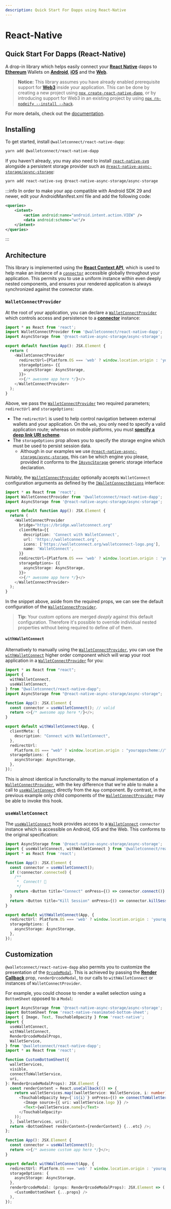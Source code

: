 ```yaml
---
description: Quick Start For Dapps using React-Native
---
```


# React-Native

## Quick Start For Dapps \(React-Native\)

A drop-in library which helps easily connect your [**React Native**](https://reactnative.dev) dapps to [**Ethereum**](https://ethereum.org) Wallets on [**Android**](https://reactnative.dev), [**iOS**](https://reactnative.dev) and the [**Web**](https://github.com/necolas/react-native-web).

> **Notice:** This library assumes you have already enabled prerequisite support for [**Web3**](https://github.com/ChainSafe/web3.js) inside your application. This can be done by creating a new project using [`npx create-react-native-dapp`](https://github.com/cawfree/create-react-native-dapp), or by introducing support for Web3 in an existing project by using [`npx rn-nodeify --install --hack`](https://github.com/tradle/rn-nodeify).

For more details, check out the [documentation](https://docs.walletconnect.org).

## Installing

To get started, install `@walletconnect/react-native-dapp`:

```bash
yarn add @walletconnect/react-native-dapp
```

If you haven't already, you may also need to install [`react-native-svg`](https://github.com/react-native-svg/react-native-svg) alongside a persistent storage provider such as [`@react-native-async-storage/async-storage`](https://github.com/react-native-async-storage/async-storage):

```bash
yarn add react-native-svg @react-native-async-storage/async-storage
```
:::info
In order to make your app compatible with Android SDK 29 and newer, edit your AndroidManifest.xml file and add the following code:
```xml
<queries>
    <intent>
        <action android:name="android.intent.action.VIEW" />
        <data android:scheme="wc"/>
    </intent>
</queries>
```
:::
## Architecture

This library is implemented using the [**React Context API**](https://reactjs.org/docs/context.html), which is used to help make an instance of a [`connector`](https://docs.walletconnect.org/client-api) accessible globally throughout your application. This permits you to use a uniform instance within even deeply nested components, and ensures your rendered application is always synchronized against the connector state.

### `WalletConnectProvider`

At the root of your application, you can declare a [`WalletConnectProvider`](https://github.com/WalletConnect/walletconnect-docs/tree/074ef6d866a4790726bc2159d80cdc4f35a969ea/quick-start/dapps/src/providers/WalletConnectProvider.tsx) which controls access and persistence to a [**connector**](https://docs.walletconnect.org/client-api) instance:

```typescript
import * as React from 'react';
import WalletConnectProvider from '@walletconnect/react-native-dapp';
import AsyncStorage from '@react-native-async-storage/async-storage';

export default function App(): JSX.Element {
  return (
    <WalletConnectProvider
      redirectUrl={Platform.OS === 'web' ? window.location.origin : 'yourappscheme://'}
      storageOptions= {{
        asyncStorage: AsyncStorage,
      }}>
      <>{/* awesome app here */}</>
    </WalletConnectProvider>
  );
}
```

Above, we pass the [`WalletConnectProvider`](https://github.com/WalletConnect/walletconnect-docs/tree/074ef6d866a4790726bc2159d80cdc4f35a969ea/quick-start/dapps/src/providers/WalletConnectProvider.tsx) two required parameters; `redirectUrl` and `storageOptions`:

* The `redirectUrl` is used to help control navigation between external wallets and your application. On the `web`, you only need to specify a valid application route; whereas on mobile platforms, you must [**specify a deep link URI scheme**](https://docs.expo.io/workflow/linking/#universaldeep-links-without-a-custom-scheme).
* The `storageOptions` prop allows you to specify the storage engine which must be used to persist session data.
  * Although in our examples we use [`@react-native-async-storage/async-storage`](https://github.com/react-native-async-storage/async-storage), this can be which engine you please, provided it conforms to the [`IAsyncStorage`](https://github.com/pedrouid/keyvaluestorage) generic storage interface declaration.

Notably, the [`WalletConnectProvider`](https://github.com/WalletConnect/walletconnect-docs/tree/074ef6d866a4790726bc2159d80cdc4f35a969ea/quick-start/dapps/src/providers/WalletConnectProvider.tsx) optionally accepts `WalletConnect` configuration arguments as defined by the [`IWalletConnectOptions`](https://github.com/WalletConnect/walletconnect-monorepo/tree/next/packages/helpers/utils) interface:

```typescript
import * as React from 'react';
import WalletConnectProvider from '@walletconnect/react-native-dapp';
import AsyncStorage from '@react-native-async-storage/async-storage';

export default function App(): JSX.Element {
  return (
    <WalletConnectProvider
      bridge="https://bridge.walletconnect.org"
      clientMeta={{
        description: 'Connect with WalletConnect',
        url: 'https://walletconnect.org',
        icons: ['https://walletconnect.org/walletconnect-logo.png'],
        name: 'WalletConnect',
      }}
      redirectUrl={Platform.OS === 'web' ? window.location.origin : 'yourappscheme://'}
      storageOptions= {{
        asyncStorage: AsyncStorage,
      }}>
      <>{/* awesome app here */}</>
    </WalletConnectProvider>
  );
}
```

In the snippet above, aside from the required props, we can see the default configuration of the [`WalletConnectProvider`](https://github.com/WalletConnect/walletconnect-docs/tree/074ef6d866a4790726bc2159d80cdc4f35a969ea/quick-start/dapps/src/providers/WalletConnectProvider.tsx).

> **Tip:** Your custom options are merged _deeply_ against this default configuration. Therefore it's possible to override individual nested properties without being required to define _all_ of them.

#### `withWalletConnect`

Alternatively to manually using the [`WalletConnectProvider`](https://github.com/WalletConnect/walletconnect-docs/tree/074ef6d866a4790726bc2159d80cdc4f35a969ea/quick-start/dapps/src/providers/WalletConnectProvider.tsx), you can use the [`withWalletConnect`](https://github.com/WalletConnect/walletconnect-docs/tree/074ef6d866a4790726bc2159d80cdc4f35a969ea/quick-start/dapps/src/hooks/useWalletConnect.ts) higher order component which will wrap your root application in a [`WalletConnectProvider`](https://github.com/WalletConnect/walletconnect-docs/tree/074ef6d866a4790726bc2159d80cdc4f35a969ea/quick-start/dapps/src/providers/WalletConnectProvider.tsx) for you:

```typescript
import * as React from "react";
import {
  withWalletConnect,
  useWalletConnect,
} from "@walletconnect/react-native-dapp";
import AsyncStorage from "@react-native-async-storage/async-storage";

function App(): JSX.Element {
  const connector = useWalletConnect(); // valid
  return <>{/* awesome app here */}</>;
}

export default withWalletConnect(App, {
  clientMeta: {
    description: "Connect with WalletConnect",
  },
  redirectUrl:
    Platform.OS === "web" ? window.location.origin : "yourappscheme://",
  storageOptions: {
    asyncStorage: AsyncStorage,
  },
});
```

This is almost identical in functionality to the manual implementation of a [`WalletConnectProvider`](https://github.com/WalletConnect/walletconnect-docs/tree/074ef6d866a4790726bc2159d80cdc4f35a969ea/quick-start/dapps/src/providers/WalletConnectProvider.tsx), with the key difference that we're able to make a call to [`useWalletConnect`](https://github.com/WalletConnect/walletconnect-docs/tree/074ef6d866a4790726bc2159d80cdc4f35a969ea/quick-start/dapps/src/hooks/useWalletConnect.ts) directly from the `App` component. By contrast, in the previous example only child components of the [`WalletConnectProvider`](https://github.com/WalletConnect/walletconnect-docs/tree/074ef6d866a4790726bc2159d80cdc4f35a969ea/quick-start/dapps/src/providers/WalletConnectProvider.tsx) may be able to invoke this hook.

### `useWalletConnect`

The [`useWalletConnect`](https://github.com/WalletConnect/walletconnect-docs/tree/074ef6d866a4790726bc2159d80cdc4f35a969ea/quick-start/dapps/src/hooks/useWalletConnect.ts) hook provides access to a [`WalletConnect`](https://docs.walletconnect.org/client-api) `connector` instance which is accessible on Android, iOS and the Web. This conforms to the original specification:

```typescript
import AsyncStorage from '@react-native-async-storage/async-storage';
import { useWalletConnect, withWalletConnect } from '@walletconnect/react-native-dapp';
import * as React from 'react';

function App(): JSX.Element {
  const connector = useWalletConnect();
  if (!connector.connected) {
    /**
     *  Connect! 🎉
     */
    return <Button title="Connect" onPress={() => connector.connect()} />;
  }
  return <Button title="Kill Session" onPress={() => connector.killSession()} />;
}

export default withWalletConnect(App, {
  redirectUrl: Platform.OS === 'web' ? window.location.origin : 'yourappscheme://',
  storageOptions: {
    asyncStorage: AsyncStorage,
  },
});
```

## Customization

`@walletconnect/react-native-dapp` also permits you to customize the presentation of the [`QrcodeModal`](https://github.com/WalletConnect/walletconnect-docs/tree/074ef6d866a4790726bc2159d80cdc4f35a969ea/quick-start/dapps/src/components/QrcodeModal.tsx). This is achieved by passing the [**Render Callback**](react-native.md) prop, `renderQrcodeModal`, to our calls to `withWalletConnect` or instances of `WalletConnectProvider`.

For example, you could choose to render a wallet selection using a `BottomSheet` opposed to a `Modal`:

```typescript
import AsyncStorage from '@react-native-async-storage/async-storage';
import BottomSheet from 'react-native-reanimated-bottom-sheet';
import { Image, Text, TouchableOpacity } from 'react-native';
import {
  useWalletConnect,
  withWalletConnect,
  RenderQrcodeModalProps,
  WalletService,
} from '@walletconnect/react-native-dapp';
import * as React from 'react';

function CustomBottomSheet({
  walletServices,
  visible,
  connectToWalletService,
  uri,
}: RenderQrcodeModalProps): JSX.Element {
  const renderContent = React.useCallback(() => {
    return walletServices.map((walletService: WalletService, i: number) => (
      <TouchableOpacity key={`i${i}`} onPress={() => connectToWalletService(walletService, uri)}>
        <Image source={{ uri: walletService.logo }} />
        <Text>{walletService.name}</Text>
      </TouchableOpacity>
    ));
  }, [walletServices, uri]);
  return <BottomSheet renderContent={renderContent} {...etc} />;
};

function App(): JSX.Element {
  const connector = useWalletConnect();
  return <>{/* awesome custom app here */}</>;
}

export default withWalletConnect(App, {
  redirectUrl: Platform.OS === 'web' ? window.location.origin : 'yourappscheme://',
  storageOptions: {
    asyncStorage: AsyncStorage,
  },
  renderQrcodeModal: (props: RenderQrcodeModalProps): JSX.Element => (
    <CustomBottomSheet {...props} />
  ),
});
```


